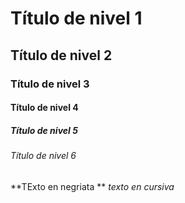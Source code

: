 # Título de nivel 1
## Título de nivel 2
### Título de nivel 3
#### Título de nivel 4
##### Título de nivel 5
###### Título de nivel 6
**TExto en negriata **
*texto en cursiva*